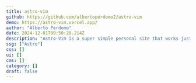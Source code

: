 ```yaml
---
title: astro-vim
github: https://github.com/albertoperdomo2/astro-vim
demo: https://astro-vim.vercel.app/
author: "Alberto Perdomo"
date: 2024-12-01T09:50:28.214Z
description: "Astro-Vim is a super simple personal site that works just like your favorite text editor: Vim. Only a portion of the Vim commands are implemented, but the look and the way it feels makes Vim addicts love this site."
ssg: ["Astro"]
css: []
ui: []
cms: []
category: []
draft: false
---
```

